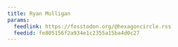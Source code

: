 ```yaml
---
title: Ryan Mulligan
params:
  feedlink: https://fosstodon.org/@hexagoncircle.rss
  feedid: fe805156f2a934e1c2355a15ba4d0c27
---
```

